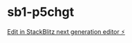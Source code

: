 # sb1-p5chgt

[Edit in StackBlitz next generation editor ⚡️](https://stackblitz.com/~/github.com/Marcoco27/sb1-p5chgt)